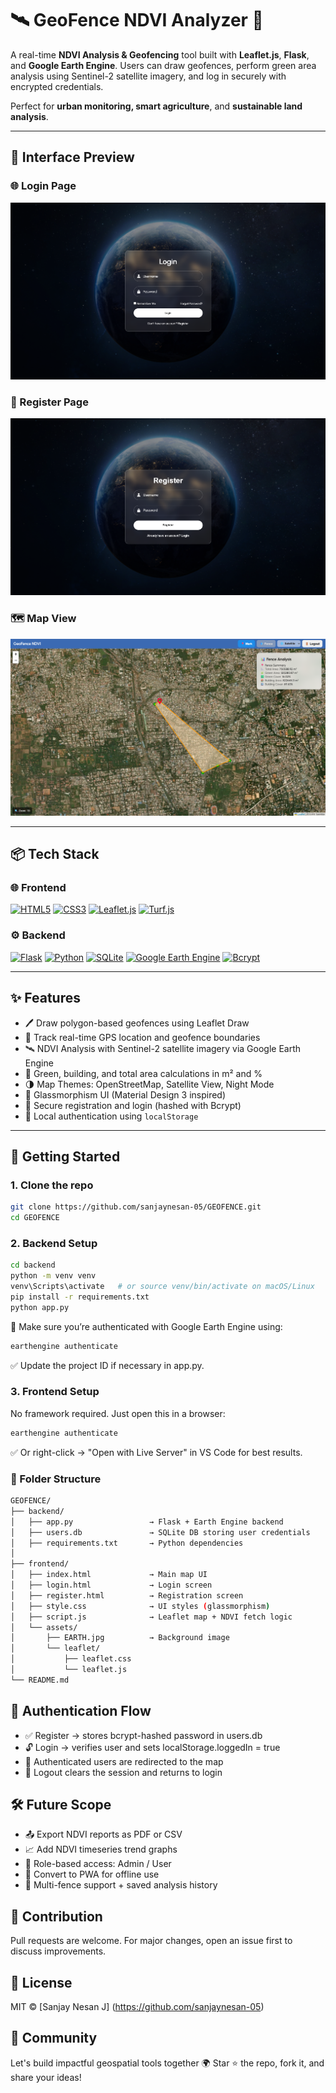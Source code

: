 # 🛰️ GeoFence NDVI Analyzer 🌿

A real-time **NDVI Analysis & Geofencing** tool built with **Leaflet.js**, **Flask**, and **Google Earth Engine**. Users can draw geofences, perform green area analysis using Sentinel-2 satellite imagery, and log in securely with encrypted credentials.

Perfect for **urban monitoring, smart agriculture**, and **sustainable land analysis**.

---

## 📸 Interface Preview

### 🌐 Login Page  
![Login Page](https://raw.githubusercontent.com/sanjaynesan-05/GEOFENCE/main/LoginPage.png)

### 📝 Register Page  
![Register Page](https://raw.githubusercontent.com/sanjaynesan-05/GEOFENCE/main/RegisterPage.png)

### 🗺️ Map View  
![Map View](https://raw.githubusercontent.com/sanjaynesan-05/GEOFENCE/main/MapView.png)

---

## 📦 Tech Stack

### 🌐 Frontend

[![HTML5](https://img.shields.io/badge/HTML5-E34F26?style=for-the-badge&logo=html5&logoColor=white)](https://developer.mozilla.org/en-US/docs/Web/HTML)
[![CSS3](https://img.shields.io/badge/CSS3-264de4?style=for-the-badge&logo=css3&logoColor=white)](https://developer.mozilla.org/en-US/docs/Web/CSS)
[![Leaflet.js](https://img.shields.io/badge/Leaflet-199900?style=for-the-badge&logo=leaflet&logoColor=white)](https://leafletjs.com)
[![Turf.js](https://img.shields.io/badge/Turf.js-5cba47?style=for-the-badge&logo=javascript&logoColor=white)](https://turfjs.org)

### ⚙️ Backend

[![Flask](https://img.shields.io/badge/Flask-000000?style=for-the-badge&logo=flask&logoColor=white)](https://flask.palletsprojects.com)
[![Python](https://img.shields.io/badge/Python-3776AB?style=for-the-badge&logo=python&logoColor=white)](https://www.python.org)
[![SQLite](https://img.shields.io/badge/SQLite-07405E?style=for-the-badge&logo=sqlite&logoColor=white)](https://www.sqlite.org)
[![Google Earth Engine](https://img.shields.io/badge/Google%20Earth%20Engine-34A853?style=for-the-badge&logo=googleearth&logoColor=white)](https://earthengine.google.com)
[![Bcrypt](https://img.shields.io/badge/Bcrypt-ffcc00?style=for-the-badge&logo=lock&logoColor=black)](https://pypi.org/project/bcrypt)

---

## ✨ Features

- 🖊️ Draw polygon-based geofences using Leaflet Draw
- 📍 Track real-time GPS location and geofence boundaries
- 🛰️ NDVI Analysis with Sentinel-2 satellite imagery via Google Earth Engine
- 🌿 Green, building, and total area calculations in m² and %
- 🌗 Map Themes: OpenStreetMap, Satellite View, Night Mode
- 🧊 Glassmorphism UI (Material Design 3 inspired)
- 🔐 Secure registration and login (hashed with Bcrypt)
- 💾 Local authentication using `localStorage`

---

## 🚀 Getting Started

### 1. Clone the repo

```bash
git clone https://github.com/sanjaynesan-05/GEOFENCE.git
cd GEOFENCE
```
### 2. Backend Setup
```bash
cd backend
python -m venv venv
venv\Scripts\activate   # or source venv/bin/activate on macOS/Linux
pip install -r requirements.txt
python app.py
```
🔑 Make sure you’re authenticated with Google Earth Engine using:
```bash
earthengine authenticate
```
✅ Update the project ID if necessary in app.py.

### 3. Frontend Setup
No framework required.
Just open this in a browser:
```bash
earthengine authenticate
```
✅ Or right-click → "Open with Live Server" in VS Code for best results.
### 📂 Folder Structure
```bash
GEOFENCE/
├── backend/
│   ├── app.py                 → Flask + Earth Engine backend
│   ├── users.db               → SQLite DB storing user credentials
│   ├── requirements.txt       → Python dependencies
│
├── frontend/
│   ├── index.html             → Main map UI
│   ├── login.html             → Login screen
│   ├── register.html          → Registration screen
│   ├── style.css              → UI styles (glassmorphism)
│   ├── script.js              → Leaflet map + NDVI fetch logic
│   └── assets/
│       ├── EARTH.jpg          → Background image
│       └── leaflet/
│           ├── leaflet.css
│           └── leaflet.js
└── README.md

```
## 🔐 Authentication Flow

- ✅ Register → stores bcrypt-hashed password in users.db
- 🔓 Login → verifies user and sets localStorage.loggedIn = true
- 🔁 Authenticated users are redirected to the map
- 🚪 Logout clears the session and returns to login

## 🛠️ Future Scope

- 📤 Export NDVI reports as PDF or CSV
- 📈 Add NDVI timeseries trend graphs
- 👥 Role-based access: Admin / User
- 📲 Convert to PWA for offline use
- 📌 Multi-fence support + saved analysis history

## 🤝 Contribution
Pull requests are welcome.
For major changes, open an issue first to discuss improvements.

## 📄 License
MIT © [Sanjay Nesan J] (https://github.com/sanjaynesan-05)

## 💬 Community
Let's build impactful geospatial tools together 🌍
Star ⭐ the repo, fork it, and share your ideas!
